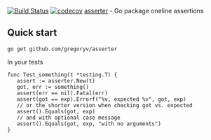 [![Build Status](https://travis-ci.org/gregoryv/qual.svg?branch=master)](https://travis-ci.org/gregoryv/qual)
[![codecov](https://codecov.io/gh/gregoryv/qual/branch/master/graph/badge.svg)](https://codecov.io/gh/gregoryv/qual)
[asserter](https://godoc.org/github.com/gregoryv/asserter) - Go package oneline assertions

## Quick start

    go get github.com/gregoryv/asserter

In your tests

    func Test_something(t *testing.T) {
       assert := asserter.New(t)
       got, err := something()
       assert(err == nil).Fatal(err)
       assert(got == exp).Errorf("%v, expected %v", got, exp)
	   // or the shorter version when checking got vs. expected
	   assert().Equals(got, exp)
	   // and with optional case message
	   assert().Equals(got, exp, "with no arguments")
    }
